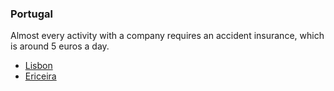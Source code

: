 ### Portugal

Almost every activity with a company requires an accident insurance, which is around 5 euros a day.

- [Lisbon](../master/Portugal/Lisbon.md)
- [Ericeira](../master/Portugal/Ericeira.md)